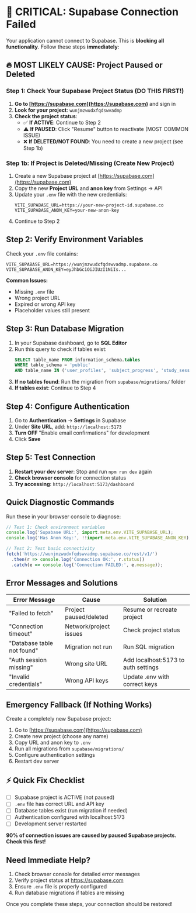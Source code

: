 # 🚨 CRITICAL: Supabase Connection Failed

Your application cannot connect to Supabase. This is **blocking all functionality**. Follow these steps **immediately**:

## 🔥 MOST LIKELY CAUSE: Project Paused or Deleted

### Step 1: Check Your Supabase Project Status (DO THIS FIRST!)

1. **Go to [https://supabase.com](https://supabase.com)** and sign in
2. **Look for your project**: `wunjmzwudxfqdswvadmp`
3. **Check the project status**:
   - ✅ **If ACTIVE**: Continue to Step 2
   - ⚠️ **If PAUSED**: Click "Resume" button to reactivate (MOST COMMON ISSUE)
   - ❌ **If DELETED/NOT FOUND**: You need to create a new project (see Step 1b)

### Step 1b: If Project is Deleted/Missing (Create New Project)
1. Create a new Supabase project at [https://supabase.com](https://supabase.com)
2. Copy the new **Project URL** and **anon key** from Settings → API
3. Update your `.env` file with the new credentials:
   ```
   VITE_SUPABASE_URL=https://your-new-project-id.supabase.co
   VITE_SUPABASE_ANON_KEY=your-new-anon-key
   ```
4. Continue to Step 2

## Step 2: Verify Environment Variables

Check your `.env` file contains:
```
VITE_SUPABASE_URL=https://wunjmzwudxfqdswvadmp.supabase.co
VITE_SUPABASE_ANON_KEY=eyJhbGciOiJIUzI1NiIs...
```

**Common Issues:**
- Missing `.env` file
- Wrong project URL
- Expired or wrong API key
- Placeholder values still present

## Step 3: Run Database Migration

1. In your Supabase dashboard, go to **SQL Editor**
2. Run this query to check if tables exist:
   ```sql
   SELECT table_name FROM information_schema.tables 
   WHERE table_schema = 'public' 
   AND table_name IN ('user_profiles', 'subject_progress', 'study_sessions', 'user_progress_stats');
   ```
3. **If no tables found**: Run the migration from `supabase/migrations/` folder
4. **If tables exist**: Continue to Step 4

## Step 4: Configure Authentication

1. Go to **Authentication** → **Settings** in Supabase
2. Under **Site URL**, add: `http://localhost:5173`
3. **Turn OFF** "Enable email confirmations" for development
4. Click **Save**

## Step 5: Test Connection

1. **Restart your dev server**: Stop and run `npm run dev` again
2. **Check browser console** for connection status
3. **Try accessing**: `http://localhost:5173/dashboard`

## Quick Diagnostic Commands

Run these in your browser console to diagnose:

```javascript
// Test 1: Check environment variables
console.log('Supabase URL:', import.meta.env.VITE_SUPABASE_URL);
console.log('Has Anon Key:', !!import.meta.env.VITE_SUPABASE_ANON_KEY);

// Test 2: Test basic connectivity
fetch('https://wunjmzwudxfqdswvadmp.supabase.co/rest/v1/')
  .then(r => console.log('Connection OK:', r.status))
  .catch(e => console.log('Connection FAILED:', e.message));
```

## Error Messages and Solutions

| Error Message | Cause | Solution |
|---------------|-------|----------|
| "Failed to fetch" | Project paused/deleted | Resume or recreate project |
| "Connection timeout" | Network/project issues | Check project status |
| "Database table not found" | Migration not run | Run SQL migration |
| "Auth session missing" | Wrong site URL | Add localhost:5173 to auth settings |
| "Invalid credentials" | Wrong API keys | Update .env with correct keys |

## Emergency Fallback (If Nothing Works)

Create a completely new Supabase project:

1. Go to [https://supabase.com](https://supabase.com)
2. Create new project (choose any name)
3. Copy URL and anon key to `.env`
4. Run all migrations from `supabase/migrations/`
5. Configure authentication settings
6. Restart dev server

## ⚡ Quick Fix Checklist

- [ ] Supabase project is ACTIVE (not paused)
- [ ] `.env` file has correct URL and API key
- [ ] Database tables exist (run migration if needed)
- [ ] Authentication configured with localhost:5173
- [ ] Development server restarted

**90% of connection issues are caused by paused Supabase projects. Check this first!**

## Need Immediate Help?

1. Check browser console for detailed error messages
2. Verify project status at https://supabase.com
3. Ensure `.env` file is properly configured
4. Run database migrations if tables are missing

Once you complete these steps, your connection should be restored!